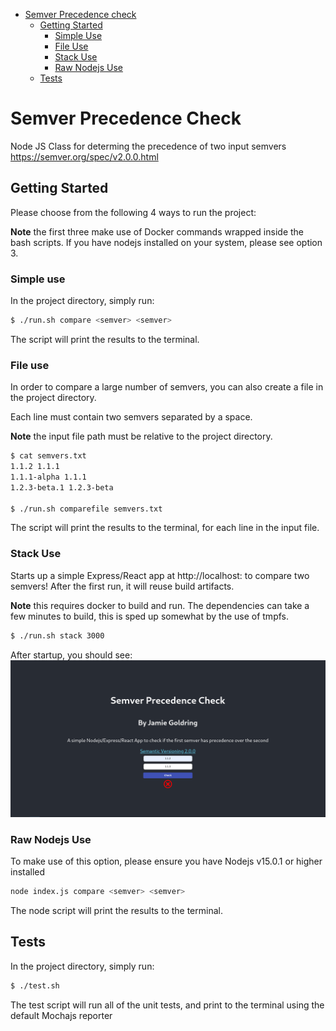 - [Semver Precedence check](#semver-precedence-check)
  * [Getting Started](#getting-started)
    + [Simple Use](#simple-use)
    + [File Use](#file-use)
    + [Stack Use](#stack-use)
    + [Raw Nodejs Use](#raw-nodejs-use)
  * [Tests](#tests)

# Semver Precedence Check

Node JS Class for determing the precedence of two input semvers <https://semver.org/spec/v2.0.0.html>

## Getting Started

Please choose from the following 4 ways to run the project:

**Note** the first three make use of Docker commands wrapped inside the bash scripts. If you have nodejs installed on your system, please see option 3.

### Simple use

In the project directory, simply run:

```bash
$ ./run.sh compare <semver> <semver>
```

The script will print the results to the terminal.

### File use

In order to compare a large number of semvers, you can also create a file in the project directory.

Each line must contain two semvers separated by a space.

**Note** the input file path must be relative to the project directory.

```bash
$ cat semvers.txt
1.1.2 1.1.1
1.1.1-alpha 1.1.1
1.2.3-beta.1 1.2.3-beta

$ ./run.sh comparefile semvers.txt
```

The script will print the results to the terminal, for each line in the input file.

### Stack Use

Starts up a simple Express/React app at http://localhost:<port> to compare two semvers! After the first run, it will reuse build artifacts.

**Note** this requires docker to build and run. The dependencies can take a few minutes to build, this is sped up somewhat by the use of tmpfs.

```bash
$ ./run.sh stack 3000
```

After startup, you should see:
![Stack screenshot](https://github.com/jgoldring/semver/blob/master/app.png "Stack Screenshot")

### Raw Nodejs Use

To make use of this option, please ensure you have Nodejs v15.0.1 or higher installed

```bash
node index.js compare <semver> <semver>
```

The node script will print the results to the terminal.

## Tests

In the project directory, simply run:

```bash
$ ./test.sh
```

The test script will run all of the unit tests, and print to the terminal using the default Mochajs reporter